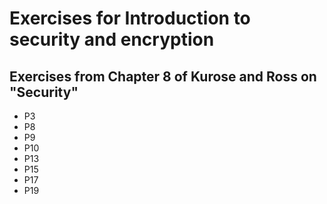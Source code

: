 # Exercises for Introduction to security and encryption

## Exercises from Chapter 8 of Kurose and Ross on "Security"
* P3
* P8
* P9
* P10
* P13
* P15
* P17
* P19
 